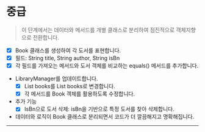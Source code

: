 # 중급
> 이 단계에서는 데이터와 메서드를 개별 클래스로 분리하여 점진적으로 객체지향으로 전환합니다.

- [X] Book 클래스를 생성하여 각 도서를 표현합니다.
- [X] 필드: String title, String author, String isBn
- [X] 각 필드를 가져오는 메서드와 도서 객체를 비교하는 equals() 메서드를 추가합니다.
- LibraryManager를 업데이트합니다.
  - [X] List<String> books를 List<Book> books로 변경합니다.
  - [X] 각 메서드를 Book 객체를 활용하도록 수정합니다.
- 추가 기능
  - [X] IsBn으로 도서 삭제: isBn을 기반으로 특정 도서를 찾아 삭제합니다.
- 데이터와 로직이 Book 클래스로 분리되면서 코드가 더 깔끔해지고 명확해집니다.

---

